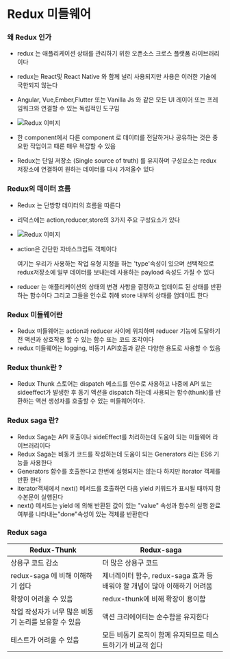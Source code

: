 # Redux 미들웨어

### 왜 Redux 인가

- redux 는 애플리케이션 상태를 관리하기 위한 오픈소스  크로스 플랫폼 라이브러리이다
- redux는 React및 React Native 와 함께 널리 사용되지만 사용은 이러한 기술에 국한되지 않는다
- Angular, Vue,Ember,Flutter 또는 Vanilla Js 와 같은 모든 UI 레이어 또는 프레임워크와 연결할 수 있는 독립적인 도구임
- ![Redux 이미지](https://www.eternussolutions.com/wp-content/uploads/2020/12/redux-1.png)

- 한 component에서 다른 component 로 데이터를 전달하거나 공유하는 것은 중요한 작업이고 때론 매우 복잡할 수 있음

- Redux는 단일 저장소 (Single source of truth) 를 유지하며 구성요소는 redux 저장소에 연결하여 원하는 데이터를 다시 가저올수 있다

### Redux의 데이터 흐름

- Redux 는 단방향 데이터의 흐름을 따른다
- 리덕스에는 action,reducer,store의 3가지 주요 구성요소가 있다
- ![Redux 이미지](https://www.eternussolutions.com/wp-content/uploads/2020/12/redux-2.png)

- action은 간단한 자바스크립트 객체이다

  여기는 우리가 사용하는 작업 유형 지정을 하는  'type'속성이 있으며 선택적으로 redux저장소에 일부 데이터를 보내는데 사용하는 payload 속성도 가질 수 있다

- reducer 는 애플리케이션의 상태의 변경 사항을 결정하고 업데이트 된 상태를 반환하는 함수이다 그리고 그들을 인수로 취해 store 내부의 상태를 업데이트 한다

### Redux 미들웨어란

- Redux 미들웨어는 action과 reducer 사이에 위치하며 reducer 기능에 도달하기 전 액션과 상호작용 할 수 있는 함수 또는 코드 조각이다 
- redux 미들웨어는 logging, 비동기 API호출과 같은 다양한 용도로 사용할 수 있음

### Redux thunk란 ?

- Redux Thunk 스토어는 dispatch 메소드를 인수로 사용하고 나중에 API 또는 sideeffect가 발생한 후 동기 액션을 dispatch 하는데 사용되는 함수(thunk)를 반환하는 액션 생성자를 호출할 수 있는 미들웨어이다.

### Redux saga 란?

- Redux Saga는 API 호출이나 sideEffect를 처리하는데 도움이 되는 미들웨어 라이브러리이다 
- Redux Saga는 비동기 코드를 작성하는데 도움이 되는 Generators 라는 ES6 기능을 사용한다
- Generators 함수를 호출한다고 한번에 실행되지는 않는다 하지만 itorator 객체를 반환 한다 
- iterator객체에서 next() 메서드를 호출하면 다음 yield 키워드가 표시될 때까지 함수본문이 실행된다 
- next() 메서드는 yield 에 의해 반환된 값이 있는 "value" 속성과 함수의 실행 완료 여부를 나타내는"done"속성이 있는 객체를 반환한다

### Redux saga

| Redux-Thunk                                          | Redux-saga                                                   |
| ---------------------------------------------------- | ------------------------------------------------------------ |
| 상용구 코드 감소                                     | 더 많은 상용구 코드                                          |
| redux-saga 에 비해 이해하기 쉽다                     | 제너레이터 함수, redux-saga 효과 등 배워야 할 개념이 많아 이해하기 어려움 |
| 확장이 어려울 수 있음                                | redux-thunk에 비해 확장이 용이함                             |
| 작업 작성자가 너무 많은 비동기 논리를 보유할 수 있음 | 액션 크리에이터는 순수함을 유지한다                          |
| 테스트가 어려울 수 있음                              | 모든 비동기 로직이 함께 유지되므로 테스트하기가 비교적 쉽다  |


